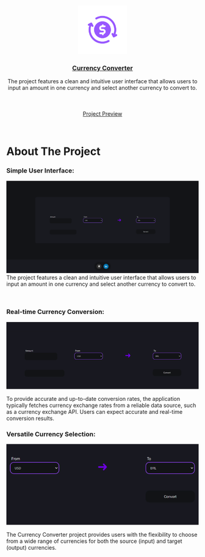 <br />
<p align="center">
  <a href="https://brunomozer05.github.io/currency-converter/">
    <img src="https://raw.githubusercontent.com/brunomozer05/currency-converter/main/img/icon.png" alt="Logo" width="128" height="128">
  </a>
  <a href="https://brunomozer05.github.io/currency-converter/">
  <h3 align="center">Currency Converter</h3>
  </a>
    <p align="center" >
The project features a clean and intuitive user interface that allows users to input an amount in one currency and select another currency to convert to.
    <br />
    <br />
    <br />
    <br />
     <a href="https://brunomozer05.github.io/currency-converter/">Project Preview
    </a>
    <br />
    <br />
    <br />
  </p>
</p>
<h1>About The Project</h1>
<h3>Simple User Interface:</h3>
    <img src="https://raw.githubusercontent.com/brunomozer05/currency-converter/main/img/img1.png">
The project features a clean and intuitive user interface that allows users to input an amount in one currency and select another currency to convert to.
    <br>
    <p align="center">
      <br>
<h3>Real-time Currency Conversion:</h3>
  <p align="center">
            <img src="https://raw.githubusercontent.com/brunomozer05/currency-converter/main/img/gif2.gif">
    <p/>
To provide accurate and up-to-date conversion rates, the application typically fetches currency exchange rates from a reliable data source, such as a currency exchange API. Users can expect accurate and real-time conversion results.
      <br>
      <h3>Versatile Currency Selection: </h3>
      <p align="center">
    <img src="https://raw.githubusercontent.com/brunomozer05/currency-converter/main/img/gif1.gif">
      <p/>
      The Currency Converter project provides users with the flexibility to choose from a wide range of currencies for both the source (input) and target (output) currencies.
